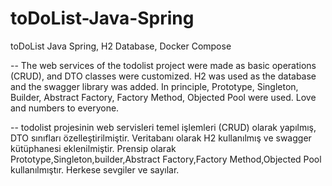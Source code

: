 # toDoList-Java-Spring
toDoList Java Spring, H2 Database, Docker Compose

-- The web services of the todolist project were made as basic operations (CRUD), and DTO classes were customized.
H2 was used as the database and the swagger library was added. 
In principle, Prototype, Singleton, Builder, Abstract Factory, Factory Method, Objected Pool were used.
Love and numbers to everyone.

-- todolist projesinin web servisleri temel işlemleri (CRUD) olarak yapılmış, DTO sınıfları özelleştirilmiştir. 
Veritabanı olarak H2 kullanılmış ve swagger kütüphanesi eklenilmiştir. 
Prensip olarak Prototype,Singleton,builder,Abstract Factory,Factory Method,Objected Pool kullanılmıştır.
Herkese sevgiler ve sayılar. 

